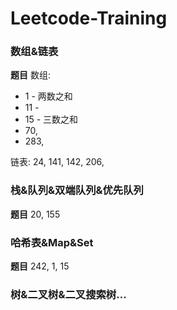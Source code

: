 # Leetcode-Training

### 数组&链表
**题目**
数组: 
* 1 - 两数之和
* 11 - 
* 15 - 三数之和
* 70, 
* 283,  

链表: 
24, 141, 142, 206, 
### 栈&队列&双端队列&优先队列
**题目**
20, 155
### 哈希表&Map&Set
**题目**
242, 1, 15
### 树&二叉树&二叉搜索树...